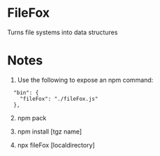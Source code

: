 # FileFox

Turns file systems into data structures

# Notes

1. Use the following to expose an npm command:

```
  "bin": {
    "fileFox": "./fileFox.js"
  },
 ```

2. npm pack

3. npm install [tgz name]

4. npx fileFox [localdirectory]
